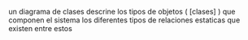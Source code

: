 un diagrama de clases descrine los tipos de objetos ( [clases] ) que  componen el sistema los diferentes tipos de relaciones estaticas que existen entre estos